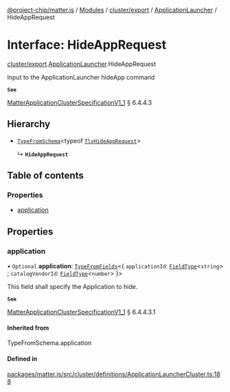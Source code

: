 [@project-chip/matter.js](../README.md) / [Modules](../modules.md) / [cluster/export](../modules/cluster_export.md) / [ApplicationLauncher](../modules/cluster_export.ApplicationLauncher.md) / HideAppRequest

# Interface: HideAppRequest

[cluster/export](../modules/cluster_export.md).[ApplicationLauncher](../modules/cluster_export.ApplicationLauncher.md).HideAppRequest

Input to the ApplicationLauncher hideApp command

**`See`**

[MatterApplicationClusterSpecificationV1_1](spec_export.MatterApplicationClusterSpecificationV1_1.md) § 6.4.4.3

## Hierarchy

- [`TypeFromSchema`](../modules/tlv_export.md#typefromschema)\<typeof [`TlvHideAppRequest`](../modules/cluster_export.ApplicationLauncher.md#tlvhideapprequest)\>

  ↳ **`HideAppRequest`**

## Table of contents

### Properties

- [application](cluster_export.ApplicationLauncher.HideAppRequest.md#application)

## Properties

### application

• `Optional` **application**: [`TypeFromFields`](../modules/tlv_export.md#typefromfields)\<\{ `applicationId`: [`FieldType`](tlv_export.FieldType.md)\<`string`\> ; `catalogVendorId`: [`FieldType`](tlv_export.FieldType.md)\<`number`\>  }\>

This field shall specify the Application to hide.

**`See`**

[MatterApplicationClusterSpecificationV1_1](spec_export.MatterApplicationClusterSpecificationV1_1.md) § 6.4.4.3.1

#### Inherited from

TypeFromSchema.application

#### Defined in

[packages/matter.js/src/cluster/definitions/ApplicationLauncherCluster.ts:188](https://github.com/project-chip/matter.js/blob/3adaded6/packages/matter.js/src/cluster/definitions/ApplicationLauncherCluster.ts#L188)
